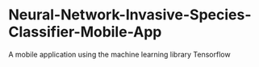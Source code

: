 # Neural-Network-Invasive-Species-Classifier-Mobile-App
A mobile application using the machine learning library Tensorflow 
